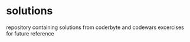 # solutions

repository containing solutions from coderbyte and codewars excercises for future reference
